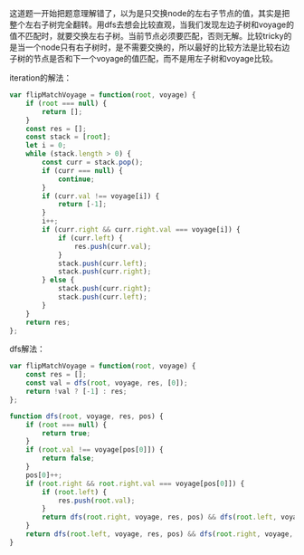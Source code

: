 这道题一开始把题意理解错了，以为是只交换node的左右子节点的值，其实是把整个左右子树完全翻转。用dfs去想会比较直观，当我们发现左边子树和voyage的值不匹配时，就要交换左右子树。当前节点必须要匹配，否则无解。比较tricky的是当一个node只有右子树时，是不需要交换的，所以最好的比较方法是比较右边子树的节点是否和下一个voyage的值匹配，而不是用左子树和voyage比较。

iteration的解法：
```javascript
var flipMatchVoyage = function(root, voyage) {
    if (root === null) {
        return [];
    }
    const res = [];
    const stack = [root];
    let i = 0;
    while (stack.length > 0) {
        const curr = stack.pop();
        if (curr === null) {
            continue;
        }
        if (curr.val !== voyage[i]) {
            return [-1];
        }
        i++;
        if (curr.right && curr.right.val === voyage[i]) {
            if (curr.left) {
                res.push(curr.val);
            }
            stack.push(curr.left);
            stack.push(curr.right);
        } else {
            stack.push(curr.right);
            stack.push(curr.left);
        }
    }
    return res;
};
```

dfs解法：
```javascript
var flipMatchVoyage = function(root, voyage) {
    const res = [];
    const val = dfs(root, voyage, res, [0]);
    return !val ? [-1] : res;
};

function dfs(root, voyage, res, pos) {
    if (root === null) {
        return true;
    }
    if (root.val !== voyage[pos[0]]) {
        return false;
    }
    pos[0]++;
    if (root.right && root.right.val === voyage[pos[0]]) {
        if (root.left) {
            res.push(root.val);
        }
        return dfs(root.right, voyage, res, pos) && dfs(root.left, voyage, res, pos); 
    }
    return dfs(root.left, voyage, res, pos) && dfs(root.right, voyage, res, pos); 
}
```